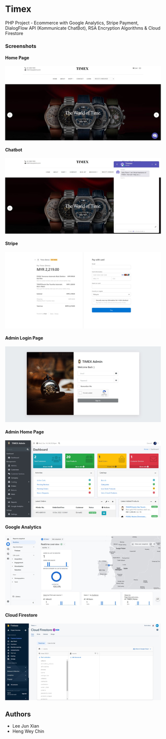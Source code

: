# Timex

PHP Project - Ecommerce with Google Analytics, Stripe Payment, DialogFlow API (Kommunicate ChatBot), RSA Encryption Algorithms & Cloud Firestore

### Screenshots

#### Home Page
![](screenshot/home.jpg)

#### Chatbot
![](screenshot/chatbot.jpg)

#### Stripe
![](screenshot/stripe.jpg)

#### Admin Login Page
![](screenshot/adminLogin.jpg)

#### Admin Home Page
![](screenshot/adminHome.jpg)

#### Google Analytics
![](screenshot/ga.jpg)

#### Cloud Firestore
![](screenshot/firestore.jpg)

## Authors

- Lee Jun Xian
- Heng Wey Chin
